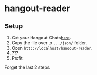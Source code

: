 # hangout-reader

## Setup

1. Get your Hangout-Chats[here](https://takeout.google.com/settings/takeout/custom/chat).
2. Copy the file over to `.../json/` folder.
3. Open `http://localhost/hangout-reader`.
4. ???
5. Profit

Forget the last 2 steps.